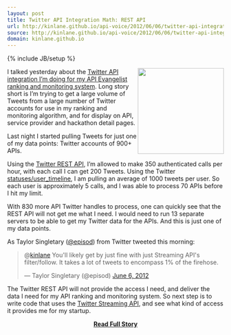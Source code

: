 ```yaml
---
layout: post
title: Twitter API Integration Math: REST API
url: http://kinlane.github.io/api-voice/2012/06/06/twitter-api-integration-math-rest-api/
source: http://kinlane.github.io/api-voice/2012/06/06/twitter-api-integration-math-rest-api/
domain: kinlane.github.io
---
```

{% include JB/setup %}<p><p><img src="http://kinlane-productions.s3.amazonaws.com/twitter/twitter-bird-blue-on-white.png" alt="" width="200" align="right" /></p>
<p>I talked yesterday about the <a title="Twitter API Integration I'm doing for my API ranking and monitoring system" href="/2012/06/05/doing-the-twitter-api-integration-math/">Twitter API integration I&rsquo;m doing for my API Evangelist ranking and monitoring system</a>.  Long story short is I&rsquo;m trying to get a large volume of Tweets from a large number of Twitter accounts for use in my ranking and monitoring algorithm, and for display on API, service provider and hackathon detail pages.</p>
<p>Last night I started pulling Tweets for just one of my data points:  Twitter accounts of 900+ APIs.</p>
<p>Using the <a title="Twitter REST API" href="https://dev.twitter.com/docs/api">Twitter REST API</a>, I&rsquo;m allowed to make 350 authenticated calls per hour, with each call I can get 200 Tweets.  Using the Twitter <a href="https://dev.twitter.com/docs/api/1/get/statuses/user_timeline">statuses/user_timeline</a>, I am pulling an average of 1000 tweets per user.  So each user is approximately 5 calls, and I was able to process 70 APIs before I hit my limit.</p>
<p>With 830 more API Twitter handles to process, one can quickly see that the REST API will not get me what I need.  I would need to run 13 separate servers to be able to get my Twitter data for the APIs.  And this is just one of my data points.</p>
<p>As Taylor Singletary (<a title="@episod" href="https://twitter.com/#!/episod">@episod</a>) from Twitter tweeted this morning:</p>
<blockquote class="twitter-tweet">
<p>@<a href="https://twitter.com/kinlane">kinlane</a> You'll likely get by just fine with just Streaming API's filter/follow. It takes a lot of tweets to encompass 1% of the firehose.</p>
&mdash; Taylor Singletary (@episod) <a href="https://twitter.com/episod/status/210400888928481281">June 6, 2012</a></blockquote>
<script src="http://platform.twitter.com/widgets.js"></script>
<p>The Twitter REST API will not provide the access I need, and deliver the data I need for my API ranking and monitoring system.  So next step is to write code that uses the <a href="https://dev.twitter.com/docs/streaming-apis">Twitter Streaming API</a>, and see what kind of access it provides me for my startup.</p></p>
<center><p><a href="http://kinlane.github.io/api-voice/2012/06/06/twitter-api-integration-math-rest-api/" style='padding:25px; font-sze:18px; font-weight: bold;'>Read Full Story</a></p></center>

